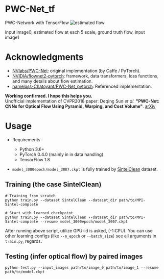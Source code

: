 # PWC-Net_tf
PWC-Network with TensorFlow
![estimated flow](https://i.imgur.com/DfN8glU.png)

input image0, estimated flow at each 5 scale, ground truth flow, input image1


# Acknowledgments
- [NVlabs/PWC-Net](https://github.com/NVlabs/PWC-Net): original implementation (by Caffe / PyTorch).
- [NVIDIA/flownet2-pytorch](https://github.com/NVIDIA/flownet2-pytorch): framework, data transformers, loss functions, and many details about flow estimation.
- [nameloss-Chatoyant/PWC-Net_pytorch](https://github.com/nameless-Chatoyant/PWC-Net_pytorch.git): Referenced implementation.


**Working confirmed. I hope this helps you.**  
Unofficial implementation of CVPR2018 paper: Deqing Sun *et al.* **"PWC-Net: CNNs for Optical Flow Using Pyramid, Warping, and Cost Volume"**. [arXiv](https://arxiv.org/abs/1709.02371)


# Usage
- Requirements
    - Python 3.6+
    - PyTorch 0.4.0 (mainly in in data handling)
    - TensorFlow 1.8

- `model_3000epoch/model_3007.ckpt` is fully trained by [SintelClean](http://files.is.tue.mpg.de/sintel/MPI-Sintel-complete.zip) dataset.

## Training (the case SintelClean)

```
# Training from scratch
python train.py --dataset SintelClean --dataset_dir path/to/MPI-Sintel-complete 
```

```
# Start with learned checkpoint
python train.py --dataset SintelClean --dataset_dir path/to/MPI-Sintel-complete --resume model_3000epoch/model_3007.ckpt
```

After running above script, utilize GPU-id is asked, (-1:CPU). You can use other learning configs (like `--n_epoch` or `--batch_size`) see all arguments in `train.py`, regards.

## Testing (infer optical flow) by paired images

```
python test.py --input_images path/to/image_0 path/to/image_1 --resume path/to/model.ckpt
```
